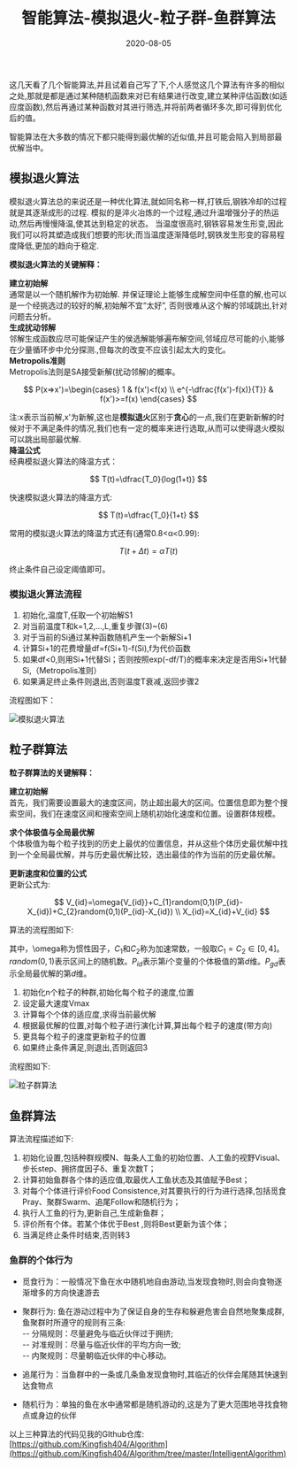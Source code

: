 ﻿---
layout: post        # page:单页面,不在归档索引;post:有前后页面,索引
title: 智能算法-模拟退火-粒子群-鱼群算法
date: 2020-08-05
categories: 
Author:  jinyu
tags:               
comments: true           # bool,是否可以评论
toc:                # bool,是否有目录
pinned: true
description: 几种典型的智能算法的笔记
---

这几天看了几个智能算法,并且试着自己写了下,个人感觉这几个算法有许多的相似之处,那就是都是通过某种随机函数来对已有结果进行改变,建立某种评估函数(如适应度函数),然后再通过某种函数对其进行筛选,并将前两者循环多次,即可得到优化后的值。

智能算法在大多数的情况下都只能得到最优解的近似值,并且可能会陷入到局部最优解当中。

<!-- more -->

## 模拟退火算法

模拟退火算法总的来说还是一种优化算法,就如同名称一样,打铁后,钢铁冷却的过程就是其逐渐成形的过程. 模拟的是淬火冶炼的一个过程,通过升温增强分子的热运动,然后再慢慢降温,使其达到稳定的状态。 
当温度很高时,钢铁容易发生形变,因此我们可以将其塑造成我们想要的形状;而当温度逐渐降低时,钢铁发生形变的容易程度降低,更加的趋向于稳定.  

**模拟退火算法的关键解释：**  

**建立初始解**    
通常是以一个随机解作为初始解. 并保证理论上能够生成解空间中任意的解,也可以是一个经挑选过的较好的解,初始解不宜“太好”, 否则很难从这个解的邻域跳出,针对问题去分析。  
**生成扰动邻解**    
邻解生成函数应尽可能保证产生的侯选解能够遍布解空间,邻域应尽可能的小,能够在少量循环步中允分探测.,但每次的改变不应该引起太大的变化。  
**Metropolis准则**    
Metropolis法则是SA接受新解(扰动邻解)的概率。  

$$
    P(x=>x')=\begin{cases}
        1 & f(x')<f(x)  \\
        e^{-\dfrac{f(x')-f(x)}{T}} & f(x')>=f(x)
    \end{cases}
$$  

注:x表示当前解,x'为新解,这也是**模拟退火**区别于**贪心**的一点,我们在更新新解的时候对于不满足条件的情况,我们也有一定的概率来进行选取,从而可以使得退火模拟可以跳出局部最优解.  
**降温公式**  
经典模拟退火算法的降温方式：  

$$  
T(t)=\dfrac{T_0}{log(1+t)}
$$

快速模拟退火算法的降温方式:  

$$  
T(t)=\dfrac{T_0}{1+t}
$$

常用的模拟退火算法的降温方式还有(通常0.8<α<0.99):  

$$
T(t+\Delta{t})=\alpha{T(t)}
$$

终止条件自己设定阈值即可。

### 模拟退火算法流程
1. 初始化,温度T,任取一个初始解S1    
2. 对当前温度T和k=1,2,…,L,重复步骤(3)~(6)    
3. 对于当前的Si通过某种函数随机产生一个新解Si+1    
4. 计算Si+1的花费增量df=f(Si+1)-f(Si),f为代价函数    
5. 如果df<0,则用Si+1代替Si；否则按照exp(-df/T)的概率来决定是否用Si+1代替Si,（Metropolis准则）    
6. 如果满足终止条件则退出,否则温度T衰减,返回步骤2    

流程图如下：

![模拟退火算法](https://i.loli.net/2020/08/05/gBkP8uXVG7yM3T5.png)

## 粒子群算法

**粒子群算法的关键解释：**  

**建立初始解**     
首先，我们需要设置最大的速度区间，防止超出最大的区间。位置信息即为整个搜索空间，我们在速度区间和搜索空间上随机初始化速度和位置。设置群体规模。

**求个体极值与全局最优解**    
个体极值为每个粒子找到的历史上最优的位置信息，并从这些个体历史最优解中找到一个全局最优解，并与历史最优解比较，选出最佳的作为当前的历史最优解。

**更新速度和位置的公式**    
更新公式为:    

$$
V_{id}=\omega{V_{id}}+C_{1}random(0,1)(P_{id}-X_{id})+C_{2}random(0,1)(P_{id}-X_{id})   \\
X_{id}=X_{id}+V_{id}
$$

算法的流程图如下:

其中，\omega称为惯性因子，$C_{1}$和$C_2$称为加速常数，一般取$C_{1}=C_{2}\in[0,4]$。$random(0,1)$表示区间上的随机数。$P_{id}$表示第$i$个变量的个体极值的第$d$维。$P_{gd}$表示全局最优解的第$d$维。

1. 初始化n个粒子的种群,初始化每个粒子的速度,位置    
2. 设定最大速度Vmax    
3. 计算每个个体的适应度,求得当前最优解    
4. 根据最优解的位置,对每个粒子进行演化计算,算出每个粒子的速度(带方向)    
5. 更具每个粒子的速度更新粒子的位置    
6. 如果终止条件满足,则退出,否则返回3    

流程图如下:

![粒子群算法](https://i.loli.net/2020/08/05/6auWvncHLj5iXlI.png)

## 鱼群算法

算法流程描述如下:

1. 初始化设置,包括种群规模N、每条人工鱼的初始位置、人工鱼的视野Visual、步长step、拥挤度因子δ、重复次数T；    
2. 计算初始鱼群各个体的适应值,取最优人工鱼状态及其值赋予Best；    
3. 对每个个体进行评价Food Consistence,对其要执行的行为进行选择,包括觅食Pray、聚群Swarm、追尾Follow和随机行为；    
4. 执行人工鱼的行为,更新自己,生成新鱼群；    
5. 评价所有个体。若某个体优于Best ,则将Best更新为该个体；    
6. 当满足终止条件时结束,否则转3    

### 鱼群的个体行为

- 觅食行为：一般情况下鱼在水中随机地自由游动,当发现食物时,则会向食物逐渐增多的方向快速游去  

- 聚群行为: 鱼在游动过程中为了保证自身的生存和躲避危害会自然地聚集成群,鱼聚群时所遵守的规则有三条:  
-- 分隔规则：尽量避免与临近伙伴过于拥挤;  
-- 对准规则：尽量与临近伙伴的平均方向一致;  
-- 内聚规则：尽量朝临近伙伴的中心移动。  

- 追尾行为：当鱼群中的一条或几条鱼发现食物时,其临近的伙伴会尾随其快速到达食物点  

- 随机行为：单独的鱼在水中通常都是随机游动的,这是为了更大范围地寻找食物点或身边的伙伴  


以上三种算法的代码见我的GIthub仓库:[https://github.com/Kingfish404/Algorithm](https://github.com/Kingfish404/Algorithm/tree/master/IntelligentAlgorithm)
